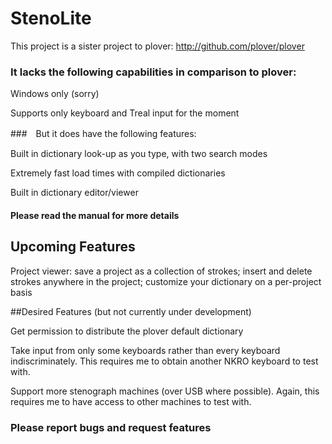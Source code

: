 # StenoLite

This project is a sister project to plover: http://github.com/plover/plover

### It lacks the following capabilities in comparison to plover:

Windows only (sorry)

Supports only keyboard and Treal input for the moment


###　But it does have the following features:

Built in dictionary look-up as you type, with two search modes

Extremely fast load times with compiled dictionaries

Built in dictionary editor/viewer



#### Please read the manual for more details


## Upcoming Features

Project viewer: save a project as a collection of strokes; insert and delete strokes anywhere in the project; customize your dictionary on a per-project basis

##Desired Features (but not currently under development)

Get permission to distribute the plover default dictionary

Take input from only some keyboards rather than every keyboard indiscriminately.  This requires me to obtain another NKRO keyboard to test with.

Support more stenograph machines (over USB where possible).  Again, this requires me to have access to other machines to test with.



### Please report bugs and request features